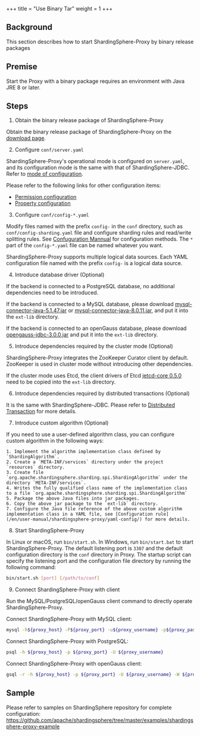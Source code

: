 +++
title = "Use Binary Tar"
weight = 1
+++

## Background

This section describes how to start ShardingSphere-Proxy by binary release packages

## Premise

Start the Proxy with a binary package requires an environment with Java JRE 8 or later.

## Steps

1. Obtain the binary release package of ShardingSphere-Proxy

Obtain the binary release package of ShardingSphere-Proxy on the [download page](https://shardingsphere.apache.org/document/current/en/downloads/).

2. Configure `conf/server.yaml`

ShardingSphere-Proxy's operational mode is configured on `server.yaml`, and its configuration mode is the same with that of ShardingSphere-JDBC. Refer to [mode of configuration](/en/user-manual/shardingsphere-jdbc/yaml-config/mode/).

Please refer to the following links for other configuration items:
* [Permission configuration](/en/user-manual/shardingsphere-proxy/yaml-config/authentication/)
* [Property configuration](/en/user-manual/shardingsphere-proxy/yaml-config/props/)

3. Configure `conf/config-*.yaml`

Modify files named with the prefix `config-` in the `conf` directory, such as `conf/config-sharding.yaml` file and configure sharding rules and read/write splitting rules. See [Confuguration Mannual](/en/user-manual/shardingsphere-proxy/yaml-config/) for configuration methods. The `*` part of the `config-*.yaml` file can be named whatever you want.

ShardingSphere-Proxy supports multiple logical data sources. Each YAML configuration file named with the prefix `config-` is a logical data source.

4. Introduce database driver (Optional)

If the backend is connected to a PostgreSQL database, no additional dependencies need to be introduced.

If the backend is connected to a MySQL database, please download [mysql-connector-java-5.1.47.jar](https://repo1.maven.org/maven2/mysql/mysql-connector-java/5.1.47/mysql-connector-java-5.1.47.jar) or [mysql-connector-java-8.0.11.jar](https://repo1.maven.org/maven2/mysql/mysql-connector-java/8.0.11/mysql-connector-java-8.0.11.jar), and put it into the `ext-lib` directory.

If the backend is connected to an openGauss database, please download [opengauss-jdbc-3.0.0.jar](https://repo1.maven.org/maven2/org/opengauss/opengauss-jdbc/3.0.0/opengauss-jdbc-3.0.0.jar) and put it into the `ext-lib` directory.

5. Introduce dependencies required by the cluster mode (Optional)

ShardingSphere-Proxy integrates the ZooKeeper Curator client by default. ZooKeeper is used in cluster mode without introducing other dependencies.

If the cluster mode uses Etcd, the client drivers of Etcd [jetcd-core 0.5.0](https://repo1.maven.org/maven2/io/etcd/jetcd-core/0.5.0/jetcd-core-0.5.0.jar) need to be copied into the `ext-lib` directory.

6. Introduce dependencies required by distributed transactions (Optional)

It is the same with ShardingSphere-JDBC.
Please refer to [Distributed Transaction](/en/user-manual/shardingsphere-jdbc/special-api/transaction/) for more details.

7. Introduce custom algorithm (Optional)

If you need to use a user-defined algorithm class, you can configure custom algorithm in the following ways:

    1. Implement the algorithm implementation class defined by `ShardingAlgorithm`.
    2. Create a `META-INF/services` directory under the project `resources` directory.
    3. Create file `org.apache.shardingsphere.sharding.spi.ShardingAlgorithm` under the directory `META-INF/services`.
    4. Writes the fully qualified class name of the implementation class to a file `org.apache.shardingsphere.sharding.spi.ShardingAlgorithm`
    5. Package the above Java files into jar packages.
    6. Copy the above jar package to the `ext-lib` directory.
    7. Configure the Java file reference of the above custom algorithm implementation class in a YAML file, see [Configuration rule](/en/user-manual/shardingsphere-proxy/yaml-config/) for more details.

8. Start ShardingSphere-Proxy

In Linux or macOS, run `bin/start.sh`. In Windows, run `bin/start.bat` to start ShardingSphere-Proxy. The default listening port is `3307` and the default configuration directory is the `conf` directory in Proxy. The startup script can specify the listening port and the configuration file directory by running the following command:

```bash
bin/start.sh [port] [/path/to/conf]
```

9. Connect ShardingSphere-Proxy with client

Run the MySQL/PostgreSQL/openGauss client command to directly operate ShardingSphere-Proxy.

Connect ShardingSphere-Proxy with MySQL client:
```bash
mysql -h${proxy_host} -P${proxy_port} -u${proxy_username} -p${proxy_password}
```

Connect ShardingSphere-Proxy with PostgreSQL:
```bash 
psql -h ${proxy_host} -p ${proxy_port} -U ${proxy_username}
```

Connect ShardingSphere-Proxy with openGauss client:
```bash 
gsql -r -h ${proxy_host} -p ${proxy_port} -U ${proxy_username} -W ${proxy_password}
```

## Sample

Please refer to samples on ShardingSphere repository for complete configuration:
<https://github.com/apache/shardingsphere/tree/master/examples/shardingsphere-proxy-example>
